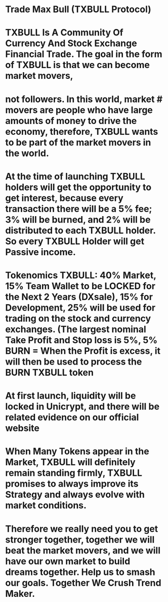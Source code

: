 # Trade Max Bull (TXBULL Protocol)
# TXBULL Is A Community Of Currency And Stock Exchange Financial Trade. The goal in the form of TXBULL is that we can become market movers,
# not followers. In this world, market # movers are people who have large amounts of money to drive the economy, therefore, TXBULL wants to be part of the market movers in the world.
# At the time of launching TXBULL holders will get the opportunity to get interest, because every transaction there will be a 5% fee; 3% will be burned, and 2% will be distributed to each TXBULL holder. So every TXBULL Holder will get Passive income.
# Tokenomics TXBULL: 40% Market, 15% Team Wallet to be LOCKED for the Next 2 Years (DXsale), 15% for Development, 25% will be used for trading on the stock and currency exchanges. (The largest nominal Take Profit and Stop loss is 5%, 5% BURN = When the Profit is excess, it will then be used to process the BURN TXBULL token
# At first launch, liquidity will be locked in Unicrypt, and there will be related evidence on our official website
# When Many Tokens appear in the Market, TXBULL will definitely remain standing firmly, TXBULL promises to always improve its Strategy and always evolve with market conditions.
# Therefore we really need you to get stronger together, together we will beat the market movers, and we will have our own market to build dreams together. Help us to smash our goals. Together We Crush Trend Maker.
